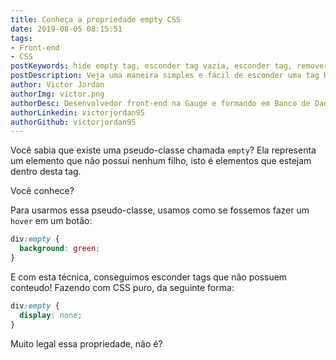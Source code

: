 ```yaml
---
title: Conheça a propriedade empty CSS
date: 2019-08-05 08:15:51
tags: 
- Front-end
- CSS
postKeywords: hide empty tag, esconder tag vazia, esconder tag, remover tag vazia, empty css, como funciona empty css, hide content empty css
postDescription: Veja uma maneira simples e fácil de esconder uma tag HTML que esteja vazia do seu navegador, apenas com CSS!
author: Victor Jordan
authorImg: victor.png
authorDesc: Desenvolvedor front-end na Gauge e formando em Banco de Dados pela Fatec, apaixonado por usabilidade, performance e UX!
authorLinkedin: victorjordan95
authorGithub: victorjordan95
---
```


Você sabia que existe uma pseudo-classe chamada `empty`?
Ela representa um elemento que não possui nenhum filho, isto é
elementos que estejam dentro desta tag.

Você conhece?

<!-- more -->

Para usarmos essa pseudo-classe, usamos como se fossemos
fazer um `hover` em um botão:

```css
div:empty {
  background: green;
}
```

E com esta técnica, conseguimos esconder tags que não possuem conteudo!
Fazendo com CSS puro, da seguinte forma:

```css
div:empty {
  display: none;
}
```

Muito legal essa propriedade, não é?

